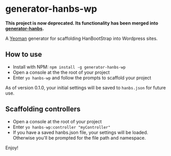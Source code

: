 # generator-hanbs-wp

**This project is now deprecated. Its functionality has been merged into [generator-hanbs](https://github.com/daverodriguez/generator-hanbs).**

A [Yeoman](http://yeoman.io) generator for scaffolding HanBootStrap into Wordpress sites.

## How to use

- Install with NPM:
```npm install -g generator-hanbs-wp```
- Open a console at the the root of your project
- Enter `yo hanbs-wp` and follow the prompts to scaffold your project

As of version 0.1.0, your initial settings will be saved to `hanbs.json` for future use.

## Scaffolding controllers
- Open a console at the root of your project
- Enter `yo hanbs-wp:controller "myController"`
- If you have a saved hanbs.json file, your settings will be loaded. Otherwise you'll be prompted for the file path and namespace.

Enjoy!
